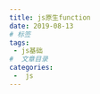 ```yaml
---
title: js原生function
date: 2019-08-13
# 标签
tags:
 - js基础
#  文章目录
categories:
 -  js
---
```

<!--  -->


<!-- 在文章内容部分显示标题  直接使用二级标题和三级标题侧边栏自动添加目录 -->
<!-- [[toc]] -->

## 
